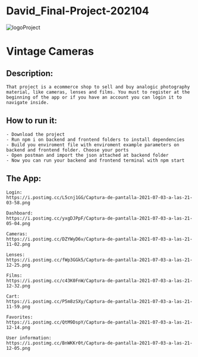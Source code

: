 # David_Final-Project-202104

![logoProject](https://trello-attachments.s3.amazonaws.com/606b2ae98fdcaf38c8ff3ea2/60b498a30989cd58da20272b/a7cdf1c9eaa2cd964120fdcfe4475ebf/Captura_de_pantalla_2021-05-31_a_las_10.04.14.png)

# Vintage Cameras

## Description:

    That project is a ecommerce shop to sell and buy analogic photography material, like cameras, lenses and films. You must to register at the beginning of the app or if you have an account you can login it to navigate inside.

## How to run it:

    - Download the project
    - Run npm i on backend and frontend folders to install dependencies
    - Build you enviroment file with enviroment example parameters on backend and frontend folder. Choose your ports
    - Open postman and import the json attached at backend folder
    - Now you can run your backend and frontend terminal with npm start

## The App:

    Login:
    https://i.postimg.cc/L5cnj1GG/Captura-de-pantalla-2021-07-03-a-las-21-03-58.png

    Dashboard:
    https://i.postimg.cc/yxgDJPpF/Captura-de-pantalla-2021-07-03-a-las-21-05-04.png

    Cameras:
    https://i.postimg.cc/DZYWyD6v/Captura-de-pantalla-2021-07-03-a-las-21-11-02.png

    Lenses:
    https://i.postimg.cc/fWp3GGk5/Captura-de-pantalla-2021-07-03-a-las-21-12-25.png

    Films:
    https://i.postimg.cc/c43K0FnW/Captura-de-pantalla-2021-07-03-a-las-21-12-32.png

    Cart:
    https://i.postimg.cc/P5m8zSXy/Captura-de-pantalla-2021-07-03-a-las-21-11-59.png

    Favorites:
    https://i.postimg.cc/QtM9DspY/Captura-de-pantalla-2021-07-03-a-las-21-12-14.png

    User information:
    https://i.postimg.cc/BnWKKr0t/Captura-de-pantalla-2021-07-03-a-las-21-12-05.png